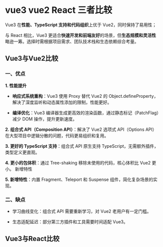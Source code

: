 # vue3  vue2 React 三者比较

Vue3 在**性能、TypeScript 支持和代码组织**上优于 Vue2，同时保持了易用性；

与 React 相比，Vue3 更适合**快速开发和前端友好**的场景，但**生态规模和灵活性**略逊一筹。选择时需根据项目需求、团队技术栈和生态依赖综合考量。


## Vue3与Vue2比较
### 一、优点 
**1. 性能提升** 
* **响应式系统重构**：Vue3 使用 Proxy 替代 Vue2 的 Object.defineProperty，解决了深度监听和动态属性添加的限制，性能更好。

* **编译优化**：Vue3 编译器生成更高效的渲染函数，通过静态标记（PatchFlag）减少 DOM 操作，提升更新速度。

**2. 组合式 API（Composition API）**：解决了 Vue2 选项式 API（Options API）在大型项目中逻辑分散的问题，代码更易组织和复用。

**3. 更好的 TypeScript 支持**：组合式 API 原生支持 TypeScript，无需额外插件，类型定义更直观。

**4. 更小的包体积**：通过 Tree-shaking 移除未使用的代码，核心体积比 Vue2 更小。
新增特性

**5. 新增特性**：内置 Fragment、Teleport 和 Suspense 组件，简化复杂场景的实现。

### 二、缺点
- 学习曲线变化：组合式 API 需要重新学习，对 Vue2 老用户有一定门槛。
  
- 生态适配延迟：部分第三方插件和工具需要时间适配 Vue3。

## Vue3与React比较
